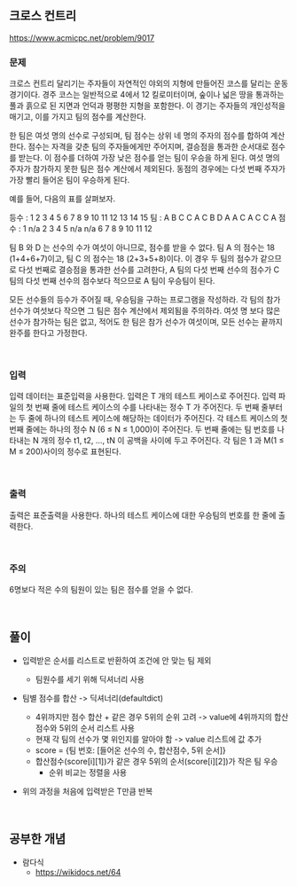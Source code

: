 ## 크로스 컨트리
https://www.acmicpc.net/problem/9017
### 문제
크로스 컨트리 달리기는 주자들이 자연적인 야외의 지형에 만들어진 코스를 달리는 운동 경기이다. 경주 코스는 일반적으로 4에서 12 킬로미터이며, 숲이나 넓은 땅을 통과하는 풀과 흙으로 된 지면과 언덕과 평평한 지형을 포함한다. 이 경기는 주자들의 개인성적을 매기고, 이를 가지고 팀의 점수를 계산한다. 

한 팀은 여섯 명의 선수로 구성되며, 팀 점수는 상위 네 명의 주자의 점수를 합하여 계산한다. 점수는 자격을 갖춘 팀의 주자들에게만 주어지며, 결승점을 통과한 순서대로 점수를 받는다. 이 점수를 더하여 가장 낮은 점수를 얻는 팀이 우승을 하게 된다. 여섯 명의 주자가 참가하지 못한 팀은 점수 계산에서 제외된다. 동점의 경우에는 다섯 번째 주자가 가장 빨리 들어온 팀이 우승하게 된다.

예를 들어, 다음의 표를 살펴보자.

등수    :   1	2	3	4	5	6	7	8	9	10	11	12	13	14	15
팀      :	A	B	C	C	A	C	B	D	A	A	C	A	C	C	A
점수	:   1	n/a	2	3	4	5	n/a	n/a	6	7	8	9	10	11	12

팀 B 와 D 는 선수의 수가 여섯이 아니므로, 점수를 받을 수 없다. 팀 A 의 점수는 18 (1+4+6+7)이고, 팀 C 의 점수는 18 (2+3+5+8)이다. 이 경우 두 팀의 점수가 같으므로 다섯 번째로 결승점을 통과한 선수를 고려한다, A 팀의 다섯 번째 선수의 점수가 C 팀의 다섯 번째 선수의 점수보다 적으므로 A 팀이 우승팀이 된다.

모든 선수들의 등수가 주어질 때, 우승팀을 구하는 프로그램을 작성하라. 각 팀의 참가 선수가 여섯보다 작으면 그 팀은 점수 계산에서 제외됨을 주의하라. 여섯 명 보다 많은 선수가 참가하는 팀은 없고, 적어도 한 팀은 참가 선수가 여섯이며, 모든 선수는 끝까지 완주를 한다고 가정한다.


<br />

### 입력
입력 데이터는 표준입력을 사용한다. 입력은 T 개의 테스트 케이스로 주어진다. 입력 파일의 첫 번째 줄에 테스트 케이스의 수를 나타내는 정수 T 가 주어진다. 두 번째 줄부터는 두 줄에 하나의 테스트 케이스에 해당하는 데이터가 주어진다. 각 테스트 케이스의 첫 번째 줄에는 하나의 정수 N (6 ≤ N ≤ 1,000)이 주어진다. 두 번째 줄에는 팀 번호를 나타내는 N 개의 정수 t1, t2, …, tN 이 공백을 사이에 두고 주어진다. 각 팀은 1 과 M(1 ≤ M ≤ 200)사이의 정수로 표현된다.

<br />

### 출력
출력은 표준출력을 사용한다. 하나의 테스트 케이스에 대한 우승팀의 번호를 한 줄에 출력한다. 

<br />

### 주의
6명보다 적은 수의 팀원이 있는 팀은 점수를 얻을 수 없다.

<br />

## 풀이
- 입력받은 순서를 리스트로 반환하여 조건에 안 맞는 팀 제외
    - 팀원수를 세기 위해 딕셔너리 사용
- 팀별 점수를 합산 -> 딕셔너리(defaultdict)
    - 4위까지만 점수 합산 + 같은 경우 5위의 순위 고려 -> value에 4위까지의 합산 점수와 5위의 순서 리스트 사용
    - 현재 각 팀의 선수가 몇 위인지를 알아야 함 -> value 리스트에 값 추가
    - score = {팀 번호: [들어온 선수의 수, 합산점수, 5위 순서]}
    - 합산점수(score[i][1])가 같은 경우 5위의 순서(score[i][2])가 작은 팀 우승
        - 순위 비교는 정렬을 사용

- 위의 과정을 처음에 입력받은 T만큼 반복

<br />

## 공부한 개념
- 람다식
    - https://wikidocs.net/64


